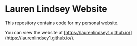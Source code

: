# Lauren Lindsey Website
This repository contains code for my personal website. 

You can view the website at [https://laurenlindsey1.github.io/](https://laurenlindsey1.github.io/).
